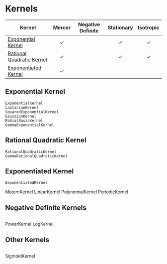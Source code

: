 # Kernels

| Kernel | Mercer | Negative Definite | Stationary | Isotropic |
| --- | :-: | :-: | :-: | :-: |
| [Exponential Kernel](#Exponential-Kernel-1) | ✓ | | ✓ | ✓ |
| [Rational Quadratic Kernel](#Rational-Quadratic-Kernel-1) | ✓ | | ✓ | ✓ |
| [Exponentiated Kernel](#Exponentiated-Kernel-1) | ✓ | | | |

## Exponential Kernel
```@docs
ExponentialKernel
LaplacianKernel
SquaredExponentialKernel
GaussianKernel
RadialBasisKernel
GammaExponentialKernel
```

## Rational Quadratic Kernel
```@docs
RationalQuadraticKernel
GammaRationalQuadraticKernel
```

## Exponentiated Kernel
```@docs
ExponentiatedKernel
```

MaternKernel
LinearKernel
PolynomialKernel
PeriodicKernel

## Negative Definite Kernels
```@docs
```
PowerKernel
LogKernel

## Other Kernels

```@docs
```
SigmoidKernel